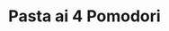 ---
title: Pasta ai 4 Pomodori
summary: Italian pasta dish featuring four types of tomatoes for a rich, layered flavour—simple, fresh, and delicious.

linkout: https://www.ourcookingjourney.com/recipe-pages/pasta-ai-4-pomodori

tags:
- italian
- pasta
- vegetarian
- tomato

servings: 4
time: 35m

ingredients:
- 400g pasta (spaghetti or linguine)
- 2 tbsp olive oil
- 2 cloves garlic, minced
- 1 can chopped tomatoes (400g)
- 200g cherry tomatoes, halved
- 2 large ripe tomatoes, chopped
- 4 sun-dried tomatoes, finely chopped
- Salt and pepper, to taste
- Fresh basil, chopped (to serve)
- Grated parmesan or vegan alternative (optional)

directions:
- Cook pasta in salted boiling water until al dente. Drain, reserving some pasta water.
- Meanwhile, heat olive oil in a large pan over medium heat. Add garlic and sauté until fragrant.
- Add canned tomatoes, cherry tomatoes, ripe tomatoes, and sun-dried tomatoes. Season with salt and pepper.
- Simmer for 15–20 minutes, stirring occasionally, until sauce thickens.
- Toss cooked pasta with the tomato sauce, adding a splash of pasta water if needed.
- Serve topped with fresh basil and parmesan if desired.
---